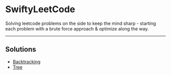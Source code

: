 # SwiftyLeetCode

Solving leetcode problems on the side to keep the mind sharp - 
starting each problem with a brute force approach & optimize along the way.

---
## Solutions

* [Backtracking](Backtracking.md)
* [Tree](Tree.md)
